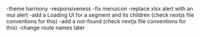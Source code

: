 -theme harmony
-responsiveness
-fix menuicon
-replace xlsx alert with an mui alert
-add a Loading UI for a segment and its children (check nextjs file conventions for this)
-add a not-found (check nextjs file conventions for this)
-change route names later